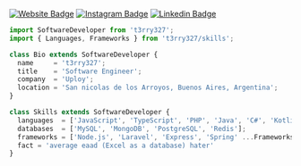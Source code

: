 [![Website Badge](https://img.shields.io/badge/Website-000000?style=for-the-badge&logo=google-chrome&logoColor=white)](https://t3rry327.dev)
[![Instagram Badge](https://img.shields.io/badge/-Instagram-e4405f?style=for-the-badge&logo=Instagram&logoColor=white)](https://instagram.com/t3rry327)
[![Linkedin Badge](https://img.shields.io/badge/-LinkedIn-0e76a8?style=for-the-badge&logo=Linkedin&logoColor=white)](https://linkedin.com/in/t3rry327)

```javascript
import SoftwareDeveloper from 't3rry327';
import { Languages, Frameworks } from 't3rry327/skills';

class Bio extends SoftwareDeveloper {
  name     = 't3rry327';
  title    = 'Software Engineer';
  company  = 'Uploy';
  location = 'San nicolas de los Arroyos, Buenos Aires, Argentina';
}

class Skills extends SoftwareDeveloper {
  languages  = ['JavaScript', 'TypeScript', 'PHP', 'Java', 'C#', 'Kotlin', 'Python', 'C++', 'Shell' ...Languages];
  databases  = ['MySQL', 'MongoDB', 'PostgreSQL', 'Redis'];
  frameworks = ['Node.js', 'Laravel', 'Express', 'Spring' ...Frameworks];
  fact = 'average eaad (Excel as a database) hater'
}

```
